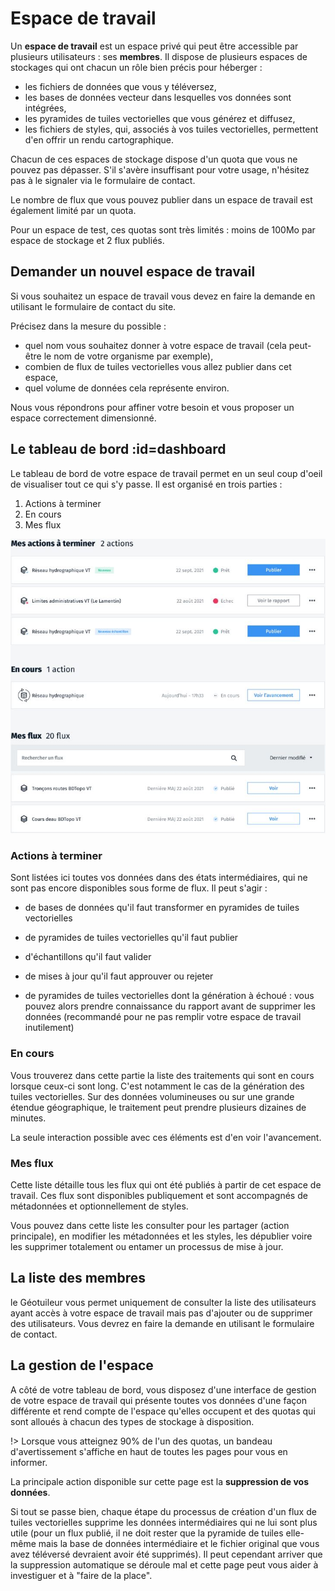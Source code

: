# Espace de travail

Un **espace de travail** est un espace privé qui peut être accessible par plusieurs utilisateurs : ses **membres**. Il dispose de plusieurs espaces de stockages qui ont chacun un rôle bien précis pour héberger :

* les fichiers de données que vous y téléversez,
* les bases de données vecteur dans lesquelles vos données sont intégrées,
* les pyramides de tuiles vectorielles que vous générez et diffusez,
* les fichiers de styles, qui, associés à vos tuiles vectorielles, permettent d'en offrir un rendu cartographique.
  
Chacun de ces espaces de stockage dispose d'un quota que vous ne pouvez pas dépasser. S'il s'avère insuffisant pour votre usage, n'hésitez pas à le signaler via le formulaire de contact.

Le nombre de flux que vous pouvez publier dans un espace de travail est également limité par un quota.

Pour un espace de test, ces quotas sont très limités : moins de 100Mo par espace de stockage et 2 flux publiés.

## Demander un nouvel espace de travail

Si vous souhaitez un espace de travail vous devez en faire la demande en utilisant le formulaire de contact du site.

Précisez dans la mesure du possible :

* quel nom vous souhaitez donner à votre espace de travail (cela peut-être le nom de votre organisme par exemple),
* combien de flux de tuiles vectorielles vous allez publier dans cet espace,
* quel volume de données cela représente environ.

Nous vous répondrons pour affiner votre besoin et vous proposer un espace correctement dimensionné.

## Le tableau de bord :id=dashboard

Le tableau de bord de votre espace de travail permet en un seul coup d'oeil de visualiser tout ce qui s'y passe. Il est organisé en trois parties :

1. Actions à terminer
2. En cours
3. Mes flux

![](./img/workspace/mes_flux.jpg)

### Actions à terminer

Sont listées ici toutes vos données dans des états intermédiaires, qui ne sont
pas encore disponibles sous forme de flux. Il peut s'agir :

* de bases de données qu'il faut transformer en pyramides de tuiles vectorielles

* de pyramides de tuiles vectorielles qu'il faut publier

* d'échantillons qu'il faut valider

* de mises à jour qu'il faut approuver ou rejeter

* de pyramides de tuiles vectorielles dont la génération à échoué : vous pouvez alors prendre connaissance du rapport avant de supprimer les données (recommandé pour ne pas remplir votre espace de travail inutilement)

### En cours

Vous trouverez dans cette partie la liste des traitements qui sont en cours lorsque ceux-ci sont long. C'est notamment le cas de la génération des tuiles vectorielles. Sur des données volumineuses ou sur une grande étendue géographique, le traitement peut prendre plusieurs dizaines de minutes.

La seule interaction possible avec ces éléments est d'en voir l'avancement.

### Mes flux

Cette liste détaille tous les flux qui ont été publiés à partir de cet espace de travail. Ces flux sont disponibles publiquement et sont accompagnés de métadonnées et optionnellement de styles.

Vous pouvez dans cette liste les consulter pour les partager (action principale), en modifier les métadonnées et les styles, les dépublier voire les supprimer totalement ou entamer un processus de mise à jour.

## La liste des membres

le Géotuileur vous permet uniquement de consulter la liste des utilisateurs ayant accès à votre espace de travail mais pas d'ajouter ou de supprimer des utilisateurs. Vous devrez en faire la demande en utilisant le formulaire de contact.

## La gestion de l'espace

A côté de votre tableau de bord, vous disposez d'une interface de gestion de votre espace de travail qui présente toutes vos données d'une façon différente et rend compte de l'espace qu'elles occupent et des quotas qui sont alloués à chacun des types de stockage à disposition.

!> Lorsque vous atteignez 90% de l'un des quotas, un bandeau d'avertissement s'affiche en haut de toutes les pages pour vous en informer.

La principale action disponible sur cette page est la **suppression de vos données**.

Si tout se passe bien, chaque étape du processus de création d'un flux de tuiles vectorielles supprime les données intermédiaires qui ne lui sont plus utile (pour un flux publié, il ne doit rester que la pyramide de tuiles elle-même mais la base de données intermédiaire et le fichier original que vous avez téléversé devraient avoir été supprimés). Il peut cependant arriver que la suppression automatique se déroule mal et cette page peut vous aider à investiguer et à "faire de la place".